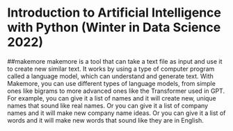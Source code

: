 # Introduction to Artificial Intelligence with Python (Winter in Data Science 2022)



##makemore
makemore is a tool that can take a text file as input and use it to create new similar text. It works by using a type of computer program called a language model, which can understand and generate text. With Makemore, you can use different types of language models, from simple ones like bigrams to more advanced ones like the Transformer used in GPT. For example, you can give it a list of names and it will create new, unique names that sound like real names. Or you can give it a list of company names and it will make new company name ideas. Or you can give it a list of words and it will make new words that sound like they are in English.
